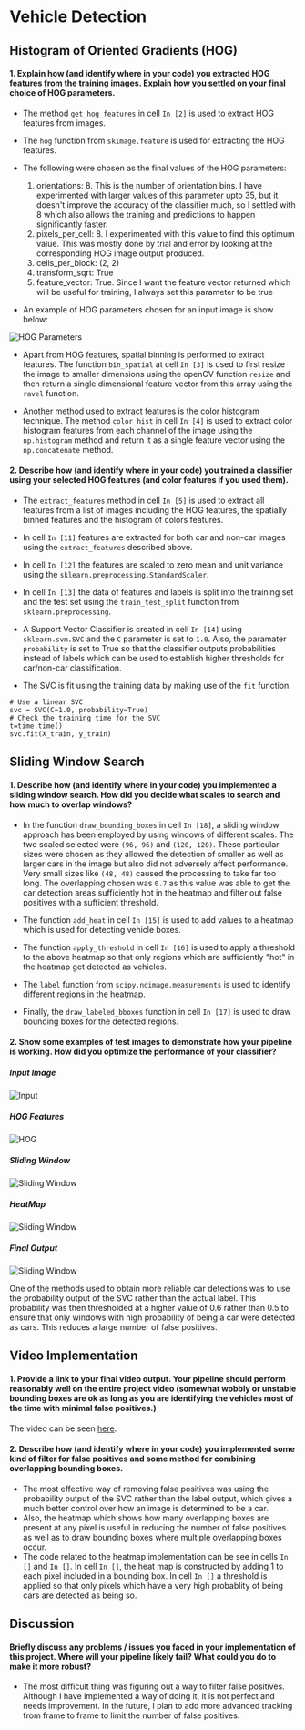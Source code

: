 # Vehicle Detection

## Histogram of Oriented Gradients (HOG)

#### 1. Explain how (and identify where in your code) you extracted HOG features from the training images. Explain how you settled on your final choice of HOG parameters.


- The method `get_hog_features` in cell `In [2]` is used to extract HOG features from images.
- The `hog` function from `skimage.feature` is used for extracting the HOG features.
- The following were chosen as the final values of the HOG parameters:

	1. orientations: 8. This is the number of orientation bins. I have experimented with larger values of this parameter upto 35, but it doesn't improve the accuracy of the classifier much, so I settled with 8 which also allows the training and predictions to happen significantly faster.
	2. pixels\_per\_cell: 8. I experimented with this value to find this optimum value. This was mostly done by trial and error by looking at the corresponding HOG image output produced.
	3. cells\_per\_block: (2, 2) 
	4. transform_sqrt: True 
	5. feature_vector: True. Since I want the feature vector returned which will be useful for training, I always set this parameter to be true

- An example of HOG parameters chosen for an input image is show below:

![HOG Parameters](output_images/hog.png)

- Apart from HOG features, spatial binning is performed to extract features. The function `bin_spatial` at cell `In [3]` is used to first resize the image to smaller dimensions using the openCV function `resize` and then return a single dimensional feature vector from this array using the `ravel` function. 

- Another method used to extract features is the color histogram technique. The method `color_hist` in cell `In [4]` is used to extract color histogram features from each channel of the image  using the `np.histogram` method and return it as a single feature vector using the `np.concatenate` method.


#### 2. Describe how (and identify where in your code) you trained a classifier using your selected HOG features (and color features if you used them).

- The `extract_features` method in cell `In [5]` is used to extract all features from a list of images including the HOG features, the spatially binned features and the histogram of colors features. 

- In cell `In [11]` features are extracted for both car and non-car images using the `extract_features` described above.

- In cell `In [12]` the features are scaled to zero mean and unit variance using the `sklearn.preprocessing.StandardScaler`.

- In cell `In [13]` the data of features and labels is split into the training set and the test set using the `train_test_split` function from `sklearn.preprocessing`.

- A Support Vector Classifier is created in cell `In [14]` using `sklearn.svm.SVC` and the `C` parameter is set to `1.0`. Also, the paramater `probability` is set to True so that the classifier outputs probabilities instead of labels which can be used to establish higher thresholds for car/non-car classification. 

- The SVC is fit using the training data by making use of the `fit` function.

```
# Use a linear SVC 
svc = SVC(C=1.0, probability=True)
# Check the training time for the SVC
t=time.time()
svc.fit(X_train, y_train)

```

## Sliding Window Search

#### 1. Describe how (and identify where in your code) you implemented a sliding window search. How did you decide what scales to search and how much to overlap windows?

- In the function `draw_bounding_boxes` in cell `In [18]`, a sliding window approach has been employed by using windows of different scales. The two scaled selected were `(96, 96)` and `(120, 120)`. These particular sizes were chosen as they allowed the detection of smaller as well as larger cars in the image but also did not adversely affect performance. Very small sizes like `(48, 48)` caused the processing to take far too long. The overlapping chosen was `0.7` as this value was able to get the car detection areas sufficiently hot in the heatmap and filter out false positives with a sufficient threshold.

- The function `add_heat` in cell `In [15]` is used to add values to a heatmap which is used for detecting vehicle boxes.

- The function `apply_threshold` in cell `In [16]` is used to apply a threshold to the above heatmap so that only regions which are sufficiently "hot" in the heatmap get detected as vehicles.

- The `label` function from `scipy.ndimage.measurements` is used to identify different regions in the heatmap.

- Finally, the `draw_labeled_bboxes` function in cell `In [17]` is used to draw bounding boxes for the detected regions.


#### 2. Show some examples of test images to demonstrate how your pipeline is working. How did you optimize the performance of your classifier?

##### Input Image
 
![Input](output_images/input_image.png)

##### HOG Features

![HOG](output_images/hog_image.png)


##### Sliding Window

![Sliding Window](output_images/sliding_window.png)

##### HeatMap
![Sliding Window](output_images/heatmap.png)


##### Final Output
![Sliding Window](output_images/final_box.png)

One of the methods used to obtain more reliable car detections was to use the probability output of the SVC rather than the actual label. This probability was then thresholded at a higher value of 0.6 rather than 0.5 to ensure that only windows with high probability of being a car were detected as cars. This reduces a large number of false positives.

## Video Implementation

#### 1. Provide a link to your final video output. Your pipeline should perform reasonably well on the entire project video (somewhat wobbly or unstable bounding boxes are ok as long as you are identifying the vehicles most of the time with minimal false positives.)

The video can be seen [here](https://www.youtube.com/watch?v=RF662E5KBVs).

#### 2. Describe how (and identify where in your code) you implemented some kind of filter for false positives and some method for combining overlapping bounding boxes.

- The most effective way of removing false positives was using the probability output of the SVC rather than the label output, which gives a much better control over how an image is determined to be a car.
- Also, the heatmap which shows how many overlapping boxes are present at any pixel is useful in reducing the number of false positives as well as to draw bounding boxes where multiple overlapping boxes occur. 
- The code related to the heatmap implementation can be see in cells `In []` and `In []`. In cell `In []`, the heat map is constructed by adding 1 to each pixel included in a bounding box. In cell `In []` a threshold is applied so that only pixels which have a very high probablity of being cars are detected as being so.


## Discussion

#### Briefly discuss any problems / issues you faced in your implementation of this project. Where will your pipeline likely fail? What could you do to make it more robust?

- The most difficult thing was figuring out a way to filter false positives. Although I have implemented a way of doing it, it is not perfect and needs improvement. In the future, I plan to add more advanced tracking from frame to frame to limit the number of false positives.
